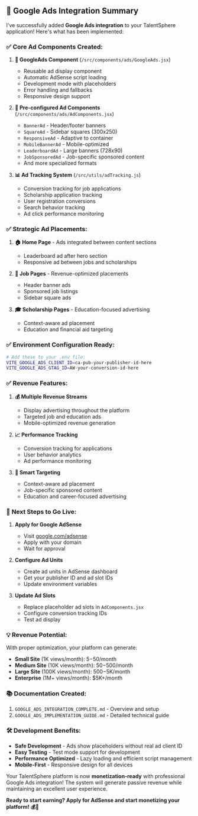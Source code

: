 ## 🎉 Google Ads Integration Summary

I've successfully added **Google Ads integration** to your TalentSphere application! Here's what has been implemented:

### ✅ **Core Ad Components Created:**

1. **📢 GoogleAds Component** (`/src/components/ads/GoogleAds.jsx`)
   - Reusable ad display component
   - Automatic AdSense script loading
   - Development mode with placeholders
   - Error handling and fallbacks
   - Responsive design support

2. **🎯 Pre-configured Ad Components** (`/src/components/ads/AdComponents.jsx`)
   - `BannerAd` - Header/footer banners
   - `SquareAd` - Sidebar squares (300x250)
   - `ResponsiveAd` - Adaptive to container
   - `MobileBannerAd` - Mobile-optimized
   - `LeaderboardAd` - Large banners (728x90)
   - `JobSponsoredAd` - Job-specific sponsored content
   - And more specialized formats

3. **📊 Ad Tracking System** (`/src/utils/adTracking.js`)
   - Conversion tracking for job applications
   - Scholarship application tracking
   - User registration conversions
   - Search behavior tracking
   - Ad click performance monitoring

### ✅ **Strategic Ad Placements:**

1. **🏠 Home Page** - Ads integrated between content sections
   - Leaderboard ad after hero section
   - Responsive ad between jobs and scholarships

2. **💼 Job Pages** - Revenue-optimized placements
   - Header banner ads
   - Sponsored job listings
   - Sidebar square ads

3. **🎓 Scholarship Pages** - Education-focused advertising
   - Context-aware ad placement
   - Education and financial aid targeting

### ✅ **Environment Configuration Ready:**

```bash
# Add these to your .env file:
VITE_GOOGLE_ADS_CLIENT_ID=ca-pub-your-publisher-id-here
VITE_GOOGLE_ADS_GTAG_ID=AW-your-conversion-id-here
```

### ✅ **Revenue Features:**

1. **💰 Multiple Revenue Streams**
   - Display advertising throughout the platform
   - Targeted job and education ads
   - Mobile-optimized revenue generation

2. **📈 Performance Tracking**
   - Conversion tracking for applications
   - User behavior analytics
   - Ad performance monitoring

3. **🎯 Smart Targeting**
   - Context-aware ad placement
   - Job-specific sponsored content
   - Education and career-focused advertising

### 🚀 **Next Steps to Go Live:**

1. **Apply for Google AdSense**
   - Visit [google.com/adsense](https://www.google.com/adsense/)
   - Apply with your domain
   - Wait for approval

2. **Configure Ad Units**
   - Create ad units in AdSense dashboard
   - Get your publisher ID and ad slot IDs
   - Update environment variables

3. **Update Ad Slots**
   - Replace placeholder ad slots in `AdComponents.jsx`
   - Configure conversion tracking IDs
   - Test ad display

### 💡 **Revenue Potential:**

With proper optimization, your platform can generate:
- **Small Site** (1K views/month): $5-$50/month
- **Medium Site** (10K views/month): $50-$500/month  
- **Large Site** (100K views/month): $500-$5K/month
- **Enterprise** (1M+ views/month): $5K+/month

### 📚 **Documentation Created:**

1. `GOOGLE_ADS_INTEGRATION_COMPLETE.md` - Overview and setup
2. `GOOGLE_ADS_IMPLEMENTATION_GUIDE.md` - Detailed technical guide

### 🛠️ **Development Benefits:**

- **Safe Development** - Ads show placeholders without real ad client ID
- **Easy Testing** - Test mode support for development
- **Performance Optimized** - Lazy loading and efficient script management
- **Mobile-First** - Responsive design for all devices

Your TalentSphere platform is now **monetization-ready** with professional Google Ads integration! The system will generate passive revenue while maintaining an excellent user experience.

**Ready to start earning? Apply for AdSense and start monetizing your platform! 💰🚀**
